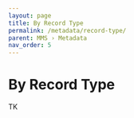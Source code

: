 ```yaml
---
layout: page
title: By Record Type
permalink: /metadata/record-type/
parent: MMS › Metadata
nav_order: 5
---
```


# By Record Type
TK
